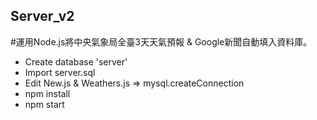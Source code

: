 ## Server_v2

#運用Node.js將中央氣象局全臺3天天氣預報 & Google新聞自動填入資料庫。

- Create database 'server'
- Import server.sql
- Edit New.js & Weathers.js => mysql.createConnection
- npm install
- npm start
